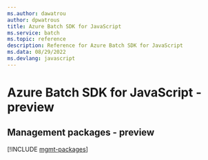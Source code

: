 ```yaml
---
ms.author: dawatrou
author: dpwatrous
title: Azure Batch SDK for JavaScript
ms.service: batch
ms.topic: reference
description: Reference for Azure Batch SDK for JavaScript
ms.data: 08/29/2022
ms.devlang: javascript
---
```

# Azure Batch SDK for JavaScript - preview

## Management packages - preview
[!INCLUDE [mgmt-packages](batch-mgmt-index.md)]